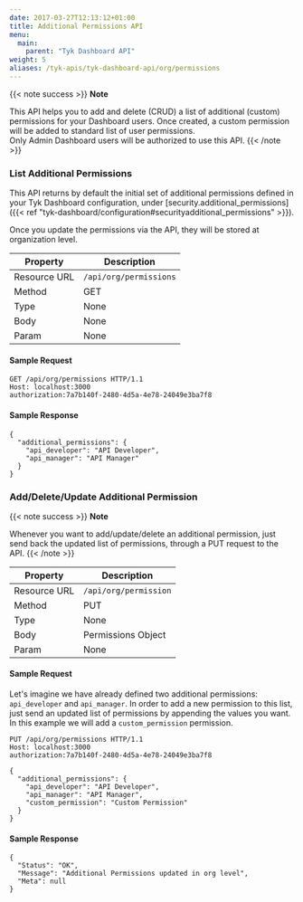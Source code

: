 ```yaml
---
date: 2017-03-27T12:13:12+01:00
title: Additional Permissions API
menu:
  main:
    parent: "Tyk Dashboard API"
weight: 5
aliases: /tyk-apis/tyk-dashboard-api/org/permissions
---
```


{{< note success >}}
**Note**

This API helps you to add and delete (CRUD) a list of additional (custom) permissions for your Dashboard users.
Once created, a custom permission will be added to standard list of user permissions.
<br/>
Only Admin Dashboard users will be authorized to use this API.
{{< /note >}}

### List Additional Permissions

This API returns by default the initial set of additional permissions defined in your Tyk Dashboard configuration, under [security.additional_permissions]({{< ref "tyk-dashboard/configuration#securityadditional_permissions" >}}).

Once you update the permissions via the API, they will be stored at organization level.

| **Property** | **Description**        |
| ------------ | ---------------------- |
| Resource URL | `/api/org/permissions` |
| Method       | GET                    |
| Type         | None                   |
| Body         | None                   |
| Param        | None                   |

#### Sample Request

```{.copyWrapper}
GET /api/org/permissions HTTP/1.1
Host: localhost:3000
authorization:7a7b140f-2480-4d5a-4e78-24049e3ba7f8
```

#### Sample Response

```
{
  "additional_permissions": {
    "api_developer": "API Developer",
    "api_manager": "API Manager"
  }
}
```

### Add/Delete/Update Additional Permission

{{< note success >}}
**Note**

Whenever you want to add/update/delete an additional permission, just send back the updated list of permissions, through a PUT request to the API.
{{< /note >}}

| **Property** | **Description**       |
| ------------ | --------------------- |
| Resource URL | `/api/org/permission` |
| Method       | PUT                   |
| Type         | None                  |
| Body         | Permissions Object    |
| Param        | None                  |

#### Sample Request

Let's imagine we have already defined two additional permissions: `api_developer` and `api_manager`. In order to add a new permission to this list, just send
an updated list of permissions by appending the values you want. In this example we will add a `custom_permission` permission.

```{.copyWrapper}
PUT /api/org/permissions HTTP/1.1
Host: localhost:3000
authorization:7a7b140f-2480-4d5a-4e78-24049e3ba7f8

{
  "additional_permissions": {
    "api_developer": "API Developer",
    "api_manager": "API Manager",
    "custom_permission": "Custom Permission"
  }
}
```

#### Sample Response

```
{
  "Status": "OK",
  "Message": "Additional Permissions updated in org level",
  "Meta": null
}
```
